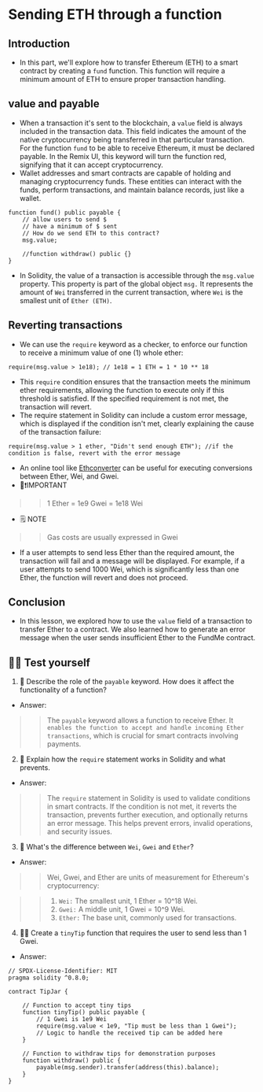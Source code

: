 # Sending ETH through a function

## Introduction
- In this part, we'll explore how to transfer Ethereum (ETH) to a smart contract by creating a `fund` function. This function will require a minimum amount of ETH to ensure proper transaction handling.

## value and payable
- When a transaction it's sent to the blockchain, a `value` field is always included in the transaction data. This field indicates the amount of the native cryptocurrency being transferred in that particular transaction. For the function `fund` to be able to receive Ethereum, it must be declared payable. In the Remix UI, this keyword will turn the function red, signifying that it can accept cryptocurrency.
- Wallet addresses and smart contracts are capable of holding and managing cryptocurrency funds. These entities can interact with the funds, perform transactions, and maintain balance records, just like a wallet.

```
function fund() public payable {
    // allow users to send $
    // have a minimum of $ sent
    // How do we send ETH to this contract?
    msg.value;

    //function withdraw() public {}
}
```

- In Solidity, the value of a transaction is accessible through the `msg.value` property. This property is part of the global object `msg.` It represents the amount of `Wei` transferred in the current transaction, where `Wei` is the smallest unit of `Ether (ETH)`.

## Reverting transactions
- We can use the `require` keyword as a checker, to enforce our function to receive a minimum value of one (1) whole ether:

```
require(msg.value > 1e18); // 1e18 = 1 ETH = 1 * 10 ** 18
```

- This `require` condition ensures that the transaction meets the minimum ether requirements, allowing the function to execute only if this threshold is satisfied. If the specified requirement is not met, the transaction will revert.
- The require statement in Solidity can include a custom error message, which is displayed if the condition isn't met, clearly explaining the cause of the transaction failure:

```
require(msg.value > 1 ether, "Didn't send enough ETH"); //if the condition is false, revert with the error message
```

- An online tool like [Ethconverter](https://eth-converter.com/) can be useful for executing conversions between Ether, Wei, and Gwei.
- 👀❗IMPORTANT
>> 1 Ether = 1e9 Gwei = 1e18 Wei

- 🗒️ NOTE
>> Gas costs are usually expressed in Gwei

- If a user attempts to send less Ether than the required amount, the transaction will fail and a message will be displayed. For example, if a user attempts to send 1000 Wei, which is significantly less than one Ether, the function will revert and does not proceed.

## Conclusion
- In this lesson, we explored how to use the `value` field of a transaction to transfer Ether to a contract. We also learned how to generate an error message when the user sends insufficient Ether to the FundMe contract.

## 🧑‍💻 Test yourself
1. 📕 Describe the role of the `payable` keyword. How does it affect the functionality of a function?
- Answer:

>> The `payable` keyword allows a function to receive Ether. It `enables the function to accept and handle incoming Ether transactions`, which is crucial for smart contracts involving payments.

2. 📕 Explain how the `require` statement works in Solidity and what prevents.
- Answer:

>> The `require` statement in Solidity is used to validate conditions in smart contracts. If the condition is not met, it reverts the transaction, prevents further execution, and optionally returns an error message. This helps prevent errors, invalid operations, and security issues.

3. 📕 What's the difference between `Wei`, `Gwei` and `Ether`?
- Answer:
>> Wei, Gwei, and Ether are units of measurement for Ethereum's cryptocurrency:

>> 1. `Wei:` The smallest unit, 1 Ether = 10^18 Wei.
>> 2. `Gwei:` A middle unit, 1 Gwei = 10^9 Wei.
>> 3. `Ether:` The base unit, commonly used for transactions.

4. 🧑‍💻 Create a `tinyTip` function that requires the user to send less than 1 Gwei.
- Answer:

```
// SPDX-License-Identifier: MIT
pragma solidity ^0.8.0;

contract TipJar {

    // Function to accept tiny tips
    function tinyTip() public payable {
        // 1 Gwei is 1e9 Wei
        require(msg.value < 1e9, "Tip must be less than 1 Gwei");
        // Logic to handle the received tip can be added here
    }

    // Function to withdraw tips for demonstration purposes
    function withdraw() public {
        payable(msg.sender).transfer(address(this).balance);
    }
}
```

